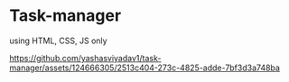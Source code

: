 # Task-manager
using HTML, CSS, JS only 

<!--
![image](https://github.com/yashasviyadav1/task-manager/assets/124666305/a5ba94f4-9269-49d6-bf71-eccfa0959ecd)
-->

https://github.com/yashasviyadav1/task-manager/assets/124666305/2513c404-273c-4825-adde-7bf3d3a748ba

